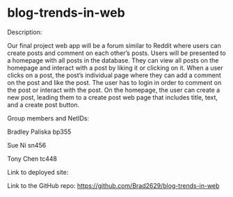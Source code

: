 # blog-trends-in-web

Description:

Our final project web app will be a forum similar to Reddit where users can create posts and comment on each other’s posts. Users will be presented to a homepage with all posts in the database. They can view all posts on the homepage and interact with a post by liking it or clicking on it. When a user clicks on a post, the post’s individual page where they can add a comment on the post and like the post. The user has to login in order to comment on the post or interact with the post. On the homepage, the user can create a new post, leading them to a create post web page that includes title, text, and a create post button.

Group members and NetIDs:

Bradley Paliska bp355

Sue Ni sn456

Tony Chen tc448

Link to deployed site:



Link to the GitHub repo:
https://github.com/Brad2629/blog-trends-in-web
